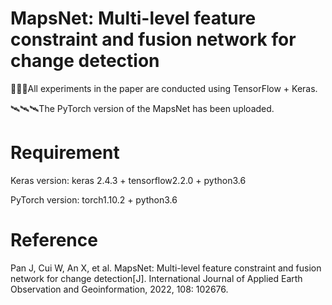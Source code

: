 # MapsNet: Multi-level feature constraint and fusion network for change detection
🚀🚀🚀All experiments in the paper are conducted using TensorFlow + Keras.

🛰🛰🛰The PyTorch version of the MapsNet has been uploaded. 

# Requirement
Keras version: keras 2.4.3 + tensorflow2.2.0 + python3.6

PyTorch version: torch1.10.2 + python3.6

# Reference
Pan J, Cui W, An X, et al. MapsNet: Multi-level feature constraint and fusion network for change detection[J]. International Journal of Applied Earth Observation and Geoinformation, 2022, 108: 102676.

